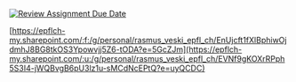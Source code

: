 [![Review Assignment Due Date](https://classroom.github.com/assets/deadline-readme-button-22041afd0340ce965d47ae6ef1cefeee28c7c493a6346c4f15d667ab976d596c.svg)](https://classroom.github.com/a/UDdkOEMs)

[https://epflch-my.sharepoint.com/:f:/g/personal/rasmus_veski_epfl_ch/EnUjcft1fXlBphiwOjdmhJ8BG8tkOS3Ypowvjj5Z6-tODA?e=5GcZJm](https://epflch-my.sharepoint.com/:u:/g/personal/rasmus_veski_epfl_ch/EVNf9gKOXrRPph5S3I4-jWQBvgB6pU3lz1u-sMCdNcEPtQ?e=uyQCDC)
